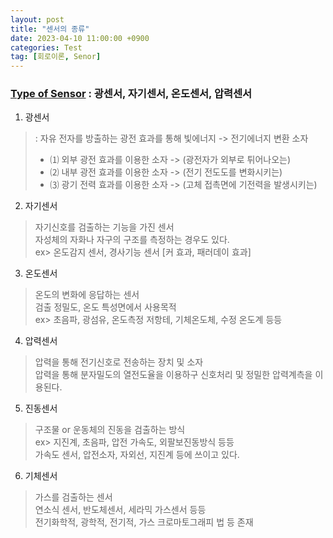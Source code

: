 ```yaml
---
layout: post
title: "센서의 종류"
date: 2023-04-10 11:00:00 +0900
categories: Test
tag: [회로이론, Senor]
---
```

### [__Type of Sensor__](https://nate9389.tistory.com/221?category=1060388) : 광센서, 자기센서, 온도센서, 압력센서

1. 광센서 
> : 자유 전자를 방출하는 광전 효과를 통해 빛에너지 -> 전기에너지 변환 소자
> - ⑴ 외부 광전 효과를 이용한 소자 -> (광전자가 외부로 튀어나오는)<br>
> - ⑵ 내부 광전 효과를 이용한 소자 -> (전기 전도도를 변화시키는)<br>
> - ⑶ 광기 전력 효과를 이용한 소자 -> (고체 접촉면에 기전력을 발생시키는)<br>
 

2. 자기센서 
> 자기신호를 검출하는 기능을 가진 센서<br>
> 자성체의 자화나 자구의 구조를 측정하는 경우도 있다. <br>
> ex> 온도감지 센서, 경사기능 센서 [커 효과, 패러데이 효과]<br>


3. 온도센서
> 온도의 변화에 응답하는 센서<br>
> 검출 정밀도, 온도 특성면에서 사용목적<br>
> ex> 초음파, 광섬유, 온도측정 저항테, 기체온도체, 수정 온도계 등등 <br>


4. 압력센서
> 압력을 통해 전기신호로 전송하는 장치 및 소자<br>
> 압력을 통해 분자밀도의 열전도율을 이용하구 신호처리 및 정밀한 압력계측을 이용된다. <br>


5. 진동센서
> 구조물 or 운동체의 진동을 검출하는 방식<br>
> ex> 지진계, 초음파, 압전 가속도, 외팔보진동방식 등등 <br>
> 가속도 센서, 압전소자, 자외선, 지진계 등에 쓰이고 있다. <br>

6. 기체센서
> 가스를 검출하는 센서<br>
> 연소식 센서, 반도체센서, 세라믹 가스센서 등등 <br>
> 전기화학적, 광학적, 전기적, 가스 크로마토그래피 법 등 존재 <br>

